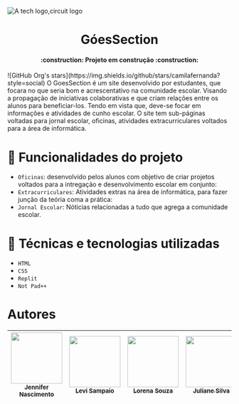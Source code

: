  ![A tech logo,circuit logo](https://user-images.githubusercontent.com/129389927/236314285-02580a2e-a464-417a-83db-4fd0e0615d26.png)
<h1 align="center"> GóesSection </h1>
<h4 align="center">
    :construction:  Projeto em construção  :construction:
</h4>
![GitHub Org's stars](https://img.shields.io/github/stars/camilafernanda?style=social)
O GoesSection é um site desenvolvido por estudantes, que focara no que seria bom e acrescentativo na comunidade escolar. Visando a propagação de iniciativas colaborativas e que criam relações entre os alunos para beneficiar-los.
 Tendo em vista que, deve-se focar em informações e atividades de cunho escolar. O site tem sub-páginas voltadas para jornal escolar, oficinas, atividades extracurriculares voltados para a área de informática.
 
 # :hammer: Funcionalidades do projeto

- `Oficinas`: desenvolvido pelos alunos com objetivo de criar projetos voltados para a intregação e desenvolvimento escolar em conjunto:
- `Extracurriculares`: Atividades extras na área de informática, para fazer junção da teória coma a prática:
- `Jornal Escolar`: Nóticias relacionadas a tudo que agrega a comunidade escolar.

# :hammer: Técnicas e tecnologias utilizadas

- `HTML`
- `CSS`
- `Replit`
- `Not Pad++`

# Autores

| [<img src="https://avatars.githubusercontent.com/u/129389927?s=400&v=4" width=115><br><sub>Jennifer Nascimento</sub>](https://github.com/RochaJennifer) |  [<img src="https://avatars.githubusercontent.com/u/129390549?v=4" width=115><br><sub>Levi Sampaio</sub>](https://github.com/LeviSmp) |  [<img src="https://avatars.githubusercontent.com/u/131969913?v=4" width=115><br><sub>Lorena Souza</sub>](https://github.com/LorenaSouza2) | [<img src="https://avatars.githubusercontent.com/u/129390389?v=4" width=115><br><sub>Juliane Silva</sub>](https://github.com/JULIANESILV4) |
| :---: | :---: | :---: | :---: | 


